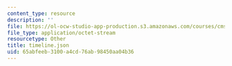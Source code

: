 ```yaml
---
content_type: resource
description: ''
file: https://ol-ocw-studio-app-production.s3.amazonaws.com/courses/cms-611j-creating-video-games-fall-2014/65abfeeb3100a4cd76ab98450aa04b36_timeline.json
file_type: application/octet-stream
resourcetype: Other
title: timeline.json
uid: 65abfeeb-3100-a4cd-76ab-98450aa04b36
---
```

